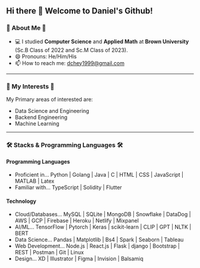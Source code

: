 ## Hi there 👋 Welcome to Daniel's Github!

### 📖 About Me 📖
- 💻 I studied **Computer Science** and **Applied Math** at **Brown University** (Sc.B Class of 2022 and Sc.M Class of 2023).
- 😄 Pronouns: He/Him/His
- 📫 How to reach me: dchey1999@gmail.com
---
### 🌱 My Interests 🌱
My Primary areas of interested are:
- Data Science and Engineering
- Backend Engineering
- Machine Learning
---
### 🛠 Stacks & Programming Languages 🛠
#### Programming Languages
- Proficient in... Python | Golang | Java | C | HTML | CSS | JavaScript | MATLAB | Latex
- Familiar with... TypeScript | Solidity | Flutter

#### Technology
- Cloud/Databases... MySQL | SQLite | MongoDB | Snowflake | DataDog | AWS | GCP | Firebase | Heroku | Netlify | Mixpanel
- AI/ML... TensorFlow | Pytorch | Keras | scikit-learn | CLIP | GPT | NLTK | BERT
- Data Science... Pandas | Matplotlib | Bs4 | Spark | Seaborn | Tableau
- Web Development... Node.js | React.js | Flask | django | Bootstrap | REST | Postman | Git | Linux
- Design... XD | Illustrator | Figma | Invision | Balsamiq
